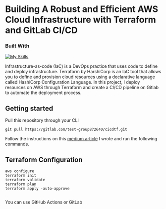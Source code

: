 # Building A Robust and Efficient AWS Cloud Infrastructure with Terraform and GitLab CI/CD

### Built With
[![My Skills](https://skillicons.dev/icons?i=aws,terraform,gitlab,git,vscode)](https://skillicons.dev)

Infrastructure-as-code (IaC) is a DevOps practice that uses code to define and deploy infrastructure. Terraform by HarshiCorp is an IaC tool that allows you to define and provision cloud resources using a declarative language called HashiCorp Configuration Language.
In this project, I deploy resources on AWS through Terraform and create a CI/CD pipeline on Gitlab to automate the deployment process.


## Getting started
Pull this repository through your CLI 

```
git pull https://gitlab.com/test-group872640/cicdtf.git

```
Follow the instructions on this [medium article](https://medium.com/@juliusnyambok14/building-a-robust-and-efficient-aws-cloud-infrastructure-with-terraform-and-gitlab-ci-cd-925ff592ad46) I wrote and run the following commands.


## Terraform Configuration
 ```
aws configure
terraform init
terraform validate
terraform plan
terraform apply -auto-approve


```

You can use GitHub Actions or GitLab
